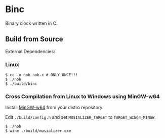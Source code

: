 # Binc

Binary clock written in C.

## Build from Source

External Dependencies:

### Linux

```console
$ cc -o nob nob.c # ONLY ONCE!!!
$ ./nob
$ ./build/binc
```

### Cross Compilation from Linux to Windows using MinGW-w64

Install [MinGW-w64](https://www.mingw-w64.org/) from your distro repository.

Edit `./build/config.h` and set `MUSIALIZER_TARGET` to `TARGET_WIN64_MINGW`.

```console
$ ./nob
$ wine ./build/musializer.exe
```
